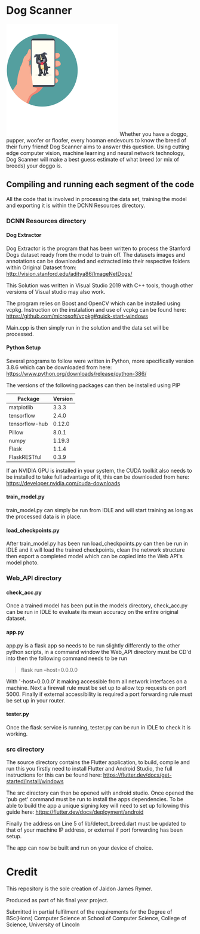 # Dog Scanner
<img alt="Image of Dog Scanner Logo" src="https://raw.githubusercontent.com/jjr2000/Dog-Scanner/main/Logo.svg" width="300">
Whether you have a doggo, pupper, woofer or floofer, every hooman endevours to know the breed of their furry friend! Dog Scanner aims to answer this question. Using cutting edge computer vision, machine learning and neural network technology, Dog Scanner will make a best guess estimate of what breed (or mix of breeds) your doggo is.

## Compiling and running each segment of the code

All the code that is involved in processing the data set, training the model and exporting it is within the DCNN Resources directory.

### DCNN Resources directory
#### Dog Extractor
Dog Extractor is the program that has been written to process the Stanford Dogs dataset ready from the model to train off. The datasets images and annotations can be downloaded and extracted into their respective folders within Original Dataset from: http://vision.stanford.edu/aditya86/ImageNetDogs/

This Solution was written in Visual Studio 2019 with C++ tools, though other versions of Visual studio may also work.

The program relies on Boost and OpenCV which can be installed using vcpkg.
Instruction on the instalation and use of vcpkg can be found here: https://github.com/microsoft/vcpkg#quick-start-windows

Main.cpp is then simply run in the solution and the data set will be processed.

#### Python Setup
Several programs to follow were written in Python, more specifically version 3.8.6 which can be downloaded from here: https://www.python.org/downloads/release/python-386/

The versions of the following packages can then be installed using PIP

Package | Version
--------|--------
matplotlib | 3.3.3
tensorflow | 2.4.0
tensorflow-hub | 0.12.0
Pillow | 8.0.1
numpy | 1.19.3
Flask | 1.1.4
FlaskRESTful | 0.3.9 

If an NVIDIA GPU is installed in your system, the CUDA toolkit also needs to be installed to take full advantage of it, this can be downloaded from here: https://developer.nvidia.com/cuda-downloads

#### train_model.py

train_model.py can simply be run from IDLE and will start training as long as the processed data is in place.

#### load_checkpoints.py

After train_model.py has been run load_checkpoints.py can then be run in IDLE and it will load the trained checkpoints, clean the network structure then export a completed model which can be copied into the Web API's model photo.

### Web_API directory
#### check_acc.py
Once a trained model has been put in the models directory, check_acc.py can be run in IDLE to evaluate its mean accuracy on the entire original dataset.

#### app.py
app.py is a flask app so needs to be run slightly differently to the other python scripts, in a command window the Web_API directory must be CD'd into then the following command needs to be run
> flask run –host=0.0.0.0

With '-host=0.0.0.0' it making accessible from all network interfaces on a machine.
Next a firewall rule must be set up to allow tcp requests on port 5000.
Finally if external accessibility is required a port forwarding rule must be set up in your router.

#### tester.py
Once the flask service is running, tester.py can be run in IDLE to check it is working.

### src directory
The source directory contains the Flutter application, to build, compile and run this you firstly need to install Flutter and Android Studio, the full instructions for this can be found here: https://flutter.dev/docs/get-started/install/windows

The src directory can then be opened with android studio. Once opened the 'pub get' command must be run to install the apps dependencies.
To be able to build the app a unique signing key will need to set up following this guide here: https://flutter.dev/docs/deployment/android

Finally the address on Line 5 of lib/detect_breed.dart must be updated to that of your machine IP address, or external if port forwarding has been setup.

The app can now be built and run on your device of choice.

# Credit

This repository is the sole creation of Jaidon James Rymer.

Produced as part of his final year project.

Submitted in partial fulfilment of the requirements for the Degree of BSc(Hons) Computer Science at School of Computer Science, College of Science, University of Lincoln
